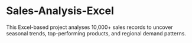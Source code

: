 # Sales-Analysis-Excel
This Excel-based project analyses 10,000+ sales records to uncover seasonal trends, top-performing products, and regional demand patterns. 
